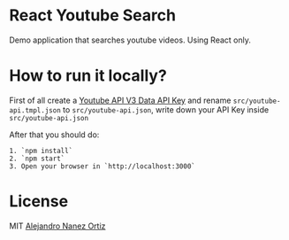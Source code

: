 React Youtube Search
====

Demo application that searches youtube videos. Using React only.

# How to run it locally?

First of all create a [Youtube API V3 Data API Key](https://console.developers.google.com/apis/library) and rename `src/youtube-api.tmpl.json` to `src/youtube-api.json`, write down your API Key inside `src/youtube-api.json`

After that you should do:

    1. `npm install`
    2. `npm start`
    3. Open your browser in `http://localhost:3000`
    
# License
MIT [Alejandro Nanez Ortiz](http://github.com/alejandronanez)
